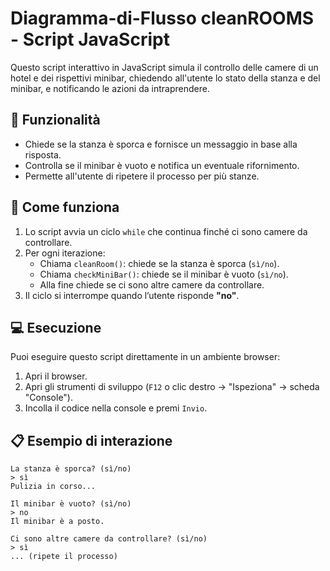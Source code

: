 # Diagramma-di-Flusso cleanROOMS -  Script JavaScript

Questo script interattivo in JavaScript simula il controllo delle camere di un hotel e dei rispettivi minibar, chiedendo all'utente lo stato della stanza e del minibar, e notificando le azioni da intraprendere.

## 🚀 Funzionalità

- Chiede se la stanza è sporca e fornisce un messaggio in base alla risposta.
- Controlla se il minibar è vuoto e notifica un eventuale rifornimento.
- Permette all'utente di ripetere il processo per più stanze.

## 🧠 Come funziona

1. Lo script avvia un ciclo `while` che continua finché ci sono camere da controllare.
2. Per ogni iterazione:
   - Chiama `cleanRoom()`: chiede se la stanza è sporca (`sì/no`).
   - Chiama `checkMiniBar()`: chiede se il minibar è vuoto (`sì/no`).
   - Alla fine chiede se ci sono altre camere da controllare.
3. Il ciclo si interrompe quando l’utente risponde **"no"**.

## 💻 Esecuzione

Puoi eseguire questo script direttamente in un ambiente browser:

1. Apri il browser.
2. Apri gli strumenti di sviluppo (`F12` o clic destro → "Ispeziona" → scheda "Console").
3. Incolla il codice nella console e premi `Invio`.

## 📋 Esempio di interazione

```plaintext
La stanza è sporca? (sì/no)
> sì
Pulizia in corso...

Il minibar è vuoto? (sì/no)
> no
Il minibar è a posto.

Ci sono altre camere da controllare? (sì/no)
> sì
... (ripete il processo)
